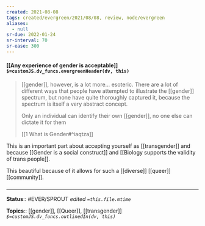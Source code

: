```yaml
---
created: 2021-08-08
tags: created/evergreen/2021/08/08, review, node/evergreen
aliases:
  - null
sr-due: 2022-01-24
sr-interval: 70
sr-ease: 300
---
```


#### [[Any experience of gender is acceptable]] `$=customJS.dv_funcs.evergreenHeader(dv, this)`

> [[gender]], however, is a lot more… esoteric. There are a lot of different ways that people have attempted to illustrate the [[gender]] spectrum, but none have quite thoroughly captured it, because the spectrum is itself a very abstract concept.
> 
> Only an individual can identify their own [[gender]], no one else can dictate it for them
> 
> [[1 What is Gender#^iaqtza]]

This is an important part about accepting yourself as [[transgender]] and because [[Gender is a social construct]] and [[Biology supports the validity of trans people]].

This beautiful because of it allows for such a [[diverse]] [[queer]] [[community]].

### <hr class="footnote"/>

**Status**:: #EVER/SPROUT
*edited `=this.file.mtime`*

**Topics**:: [[gender]], [[Queer]], [[transgender]]
*`$=customJS.dv_funcs.outlinedIn(dv, this)`*
